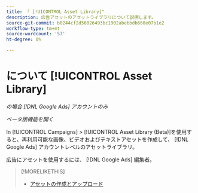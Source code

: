 ```yaml
---
title: 「 [!UICONTROL Asset Library]"
description: 広告アセットのアセットライブラリについて説明します。
source-git-commit: b0244cf2d56026493bc1902abebbdb660e07b1e2
workflow-type: tm+mt
source-wordcount: '57'
ht-degree: 0%

---
```


# について [!UICONTROL Asset Library]

<!-- Combine with "Create" page into one page? -->

*の場合 [!DNL Google Ads] アカウントのみ*

*ベータ版機能を開く*

In [!UICONTROL Campaigns] > [!UICONTROL Asset Library (Beta)]を使用すると、再利用可能な画像、ビデオおよびテキストアセットを作成して、 [!DNL Google Ads] アカウントレベルのアセットライブラリ。

広告にアセットを使用するには、 [!DNL Google Ads] 編集者。

>[!MORELIKETHIS]
>
>* [アセットの作成とアップロード](/help/search-social-commerce/campaign-management/asset-library/asset-create.md)
